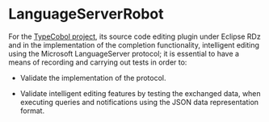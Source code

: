 # LanguageServerRobot

For the [TypeCobol project](https://github.com/TypeCobolTeam/TypeCobol), its source code editing plugin under Eclipse RDz and in the implementation of the completion functionality, intelligent editing using the Microsoft LanguageServer protocol; it is essential to have a means of recording and carrying out tests in order to:



- Validate the implementation of the protocol. 



- Validate intelligent editing features by testing the exchanged data, when executing queries and notifications using the JSON data representation format.

